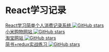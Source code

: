 # React学习记录
 [ React学习简单个人消费记录系统 ](  https://github.com/pheromone/react-accounts ) [![GitHub stars](https://img.shields.io/github/stars/pheromone/react-accounts.svg?style=social&label=Stars)](https://github.com/pheromone/react-accounts)     <br/>
   [ 小米购物网站 ](   https://github.com/pheromone/xiaomi )   [![GitHub stars](https://img.shields.io/github/stars/pheromone/xiaomi.svg?style=social&label=Stars)](https://github.com/pheromone/xiaomi)    <br/>
   [ 淘宝网站 ](   https://github.com/pheromone/taobao )  [![GitHub stars](https://img.shields.io/github/stars/pheromone/taobao.svg?style=social&label=Stars)](https://github.com/pheromone/taobao)    <br/>
   [ 简书+redux实战练习 ](   https://github.com/pheromone/react_jianshu ) [![GitHub stars](https://img.shields.io/github/stars/pheromone/react_jianshu.svg?style=social&label=Stars)](https://github.com/pheromone/react_jianshu)   <br/>

